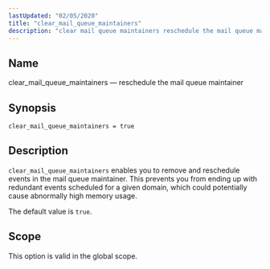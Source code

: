 ```yaml
---
lastUpdated: "02/05/2020"
title: "clear_mail_queue_maintainers"
description: "clear mail queue maintainers reschedule the mail queue maintainer clear mail queue maintainers true clear mail queue maintainers enables you to remove and reschedule events in the mail queue maintainer This prevents you from ending up with redundant events scheduled for a given domain which could potentially cause abnormally high..."
---
```


<a name="conf.ref.clear_mail_queue_maintainers"></a> 
## Name

clear_mail_queue_maintainers — reschedule the mail queue maintainer

## Synopsis

`clear_mail_queue_maintainers = true`

<a name="idp23765744"></a> 
## Description

`clear_mail_queue_maintainers` enables you to remove and reschedule events in the mail queue maintainer. This prevents you from ending up with redundant events scheduled for a given domain, which could potentially cause abnormally high memory usage.

The default value is `true`.

<a name="idp23770592"></a> 
## Scope

This option is valid in the global scope.